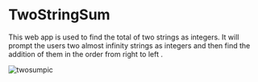 # TwoStringSum
This web app is used to find the total of two strings as integers. It will prompt the users two almost infinity strings as integers and then find the addition of them in the order from right to left .

![twosumpic](https://user-images.githubusercontent.com/31901141/41087217-b4ad3f90-6a01-11e8-805c-35252600db01.png)
